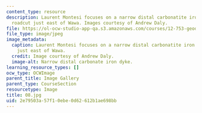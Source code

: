 ```yaml
---
content_type: resource
description: Laurent Montesi focuses on a narrow distal carbonatite iron dike in a
  roadcut just east of Wawa. Images courtesy of Andrew Daly.
file: https://ol-ocw-studio-app-qa.s3.amazonaws.com/courses/12-753-geodynamics-seminar-spring-2005/2e79503a57f10ebe0d62612b1ae698bb_08.jpg
file_type: image/jpeg
image_metadata:
  caption: Laurent Montesi focuses on a narrow distal carbonatite iron dike in a roadcut
    just east of Wawa.
  credit: Image courtesy of Andrew Daly.
  image-alt: Narrow distal carbonate iron dyke.
learning_resource_types: []
ocw_type: OCWImage
parent_title: Image Gallery
parent_type: CourseSection
resourcetype: Image
title: 08.jpg
uid: 2e79503a-57f1-0ebe-0d62-612b1ae698bb
---
```

